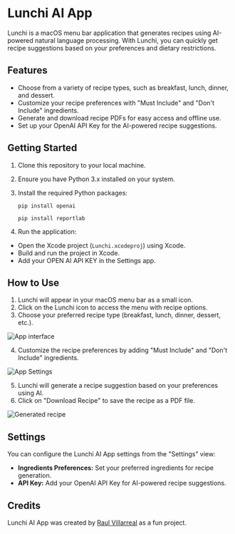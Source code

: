# Lunchi AI App

Lunchi is a macOS menu bar application that generates recipes using AI-powered natural language processing. With Lunchi, you can quickly get recipe suggestions based on your preferences and dietary restrictions.

## Features

- Choose from a variety of recipe types, such as breakfast, lunch, dinner, and dessert.
- Customize your recipe preferences with "Must Include" and "Don't Include" ingredients.
- Generate and download recipe PDFs for easy access and offline use.
- Set up your OpenAI API Key for the AI-powered recipe suggestions.

## Getting Started

1. Clone this repository to your local machine.

2. Ensure you have Python 3.x installed on your system.

3. Install the required Python packages:
   ```
   pip install openai
   ```
   ```
   pip install reportlab
   ```
   

4. Run the application:
- Open the Xcode project (`Lunchi.xcodeproj`) using Xcode.
- Build and run the project in Xcode.
- Add your OPEN AI API KEY in the Settings app.

## How to Use

1. Lunchi will appear in your macOS menu bar as a small icon.
2. Click on the Lunchi icon to access the menu with recipe options.
3. Choose your preferred recipe type (breakfast, lunch, dinner, dessert, etc.).

![App interface](https://bl6pap003files.storage.live.com/y4mPbaPZSO0qCrb5oK9tag-V9K0M7tZxiSA3vS5Hht0c7Ur4utYLMOTXCDiGnoMSB869pu_pRLN2yZqCGiu9l_TskmQtAza-16m4D1bNQ_qKFCtBQ5kLB8AxU8wGzlf8KvkZq4KNo0YWH-Lb9R1YRICdXn1dShlmdXWdtahhggajCUCzA5Kg8vcvLIAcmI38WJTgevAObdzUietGNmye9vd7CMvypCFn0pHG3DaFUqhpaI?encodeFailures=1&width=300&height=358)

4. Customize the recipe preferences by adding "Must Include" and "Don't Include" ingredients.

![App Settings](https://bl6pap003files.storage.live.com/y4mUrEMXof8KHFjxohI5_qzA1LnIKJkZQZh0N7dBXGJU6jaNE3gbWaBoCm_IbHgQuZQ-N9A6YW33nQuwP7pcoOiH20mz3fn-n9x_550c0dksVCw8yiqbeDIF2WfUS75qM8D6IyZg-sPtyyCVQGzKNPdI16VxXKj35KLxt0EAa0_0FqXOlR1lWkYbv3l8eOmwih-8iPHDQBj3ydV9TCG03O8v3awda0a0nMC1cMS3sycx7M?encodeFailures=1&width=488&height=359)

5. Lunchi will generate a recipe suggestion based on your preferences using AI.
6. Click on "Download Recipe" to save the recipe as a PDF file.

![Generated recipe](https://bl6pap003files.storage.live.com/y4mQ8TRhuA2LCcxslfhzBvqoLGvIJ1ZcAlYbkrj_HNr95qN660foB5FLKhis4oXhiQ5Fxas0DkNAY3AeiySk-INwrtLsel_IIlZw9BQj6Mul-ZTeTgKa-HiLJ9J04ScR9RfAMrkbG_k_8n9dvLHUkFwIVNlSy2xuIy7oJjvgkSTbR5d0KOvDjbTh2HGsu09a8emb7G-CmiLBQf0bIp5tjxxwTaWoV90TydjOtgUuNjbzMY?encodeFailures=1&width=868&height=789)

## Settings

You can configure the Lunchi AI App settings from the "Settings" view:
- **Ingredients Preferences:** Set your preferred ingredients for recipe generation.
- **API Key:** Add your OpenAI API Key for AI-powered recipe suggestions.


## Credits

Lunchi AI App was created by [Raul Villarreal](https://www.linkedin.com/in/raulvillarreals/) as a fun project.


